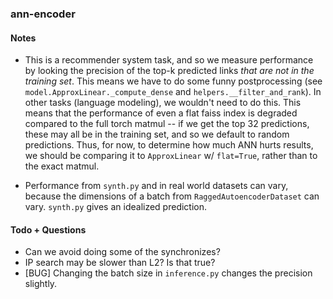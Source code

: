 ### ann-encoder

#### Notes

- This is a recommender system task, and so we measure performance by looking the precision of the top-k predicted links _that are not in the training set_.  This means we have to do some funny postprocessing (see `model.ApproxLinear._compute_dense` and `helpers.__filter_and_rank`).  In other tasks (language modeling), we wouldn't need to do this.  This means that the performance of even a flat faiss index is degraded compared to the full torch matmul -- if we get the top 32 predictions, these may all be in the training set, and so we default to random predictions. Thus, for now, to determine how much ANN hurts results, we should be comparing it to `ApproxLinear` w/ `flat=True`, rather than to the exact matmul.

- Performance from `synth.py` and in real world datasets can vary, because the dimensions of a batch from `RaggedAutoencoderDataset` can vary.  `synth.py` gives an idealized prediction.

#### Todo + Questions

- Can we avoid doing some of the synchronizes? 
- IP search may be slower than L2? Is that true?
- [BUG] Changing the batch size in `inference.py` changes the precision slightly. 
